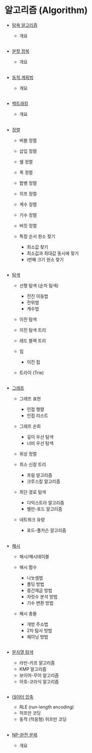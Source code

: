 # 알고리즘 (Algorithm)

- [탐욕 알고리즘](greedy.md)

  - 개요

##

- [분할 정복](divide-conquer.md)

    - 개요

##

- [동적 계획법](dynamic_programming.md)

  - 개요

##

- [백트래킹](back-tracking.md)

  - 개요

##

- [정렬](sort.md)

  - 버블 정렬
  - 삽입 정렬
  - 쉘 정렬
  - 퀵 정렬
  - 합병 정렬
  - 히프 정렬
  - 계수 정렬
  - 기수 정렬
  - 버킷 정렬

  - 특정 순서 원소 찾기
  
    - 최소값 찾기
    - 최소값과 최대값 동시에 찾기
    - i번째 크기 원소 찾기

##

- [탐색](search.md)

  - 선형 탐색 (순차 탐색)

    - 전진 이동법
    - 전위법
    - 계수법

  - 이진 탐색
  - 이진 탐색 트리
  - 레드 블랙 트리

  - 힙
  
    - 이진 힙

  - 트라이 (Trie)

##

- [그래프](graph.md)

    - 그래프 표현

      - 인접 행렬
      - 인접 리스트
    
    - 그래프 순회
    
      - 깊이 우선 탐색
      - 너비 우선 탐색

    - 위상 정렬

    - 최소 신장 트리
    
      - 프림 알고리즘
      - 크루스칼 알고리즘
    
    - 최단 경로 탐색
    
      - 다익스트라 알고리즘
      - 벨만-포드 알고리즘
 
    - 네트워크 유량
    
      - 포드-풀카슨 알고리즘

##

- [해시](hash.md)

    - 해시/해시테이블
    - 해시 함수

      - 나눗셈법
      - 폴딩 방법
      - 중간제곱 방법
      - 자릿수 분석 방법
      - 기수 변환 방법

    - 해시 충돌

      - 개방 주소법
      - 2차 탐사 방법
      - 체이닝 방법

##

- [문자열 탐색](string_match.md)
 
    - 라빈-카프 알고리즘
    - KMP 알고리즘
    - 보이어-무어 알고리즘
    - 아호-코라식 알고리즘

##

- [데이터 압축](compression.md)

  - RLE (run-length encoding)
  - 허프만 코딩
  - 동적 (적응형) 허프만 코딩

##

- [NP-완전 문제](np.md)

  - 개요
